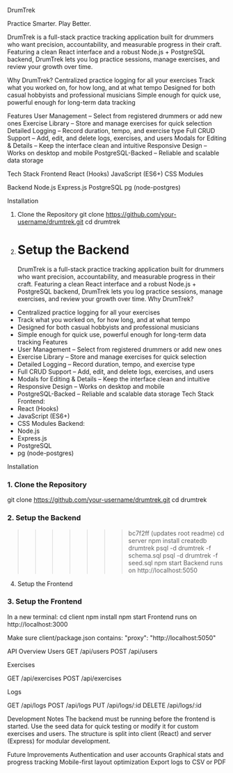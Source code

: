 DrumTrek

Practice Smarter. Play Better.

DrumTrek is a full-stack practice tracking application built for drummers who want precision, accountability, and measurable progress in their craft. Featuring a clean React interface and a robust Node.js + PostgreSQL backend, DrumTrek lets you log practice sessions, manage exercises, and review your growth over time.

Why DrumTrek?
Centralized practice logging for all your exercises
Track what you worked on, for how long, and at what tempo
Designed for both casual hobbyists and professional musicians
Simple enough for quick use, powerful enough for long-term data tracking

Features
User Management – Select from registered drummers or add new ones
Exercise Library – Store and manage exercises for quick selection
Detailed Logging – Record duration, tempo, and exercise type
Full CRUD Support – Add, edit, and delete logs, exercises, and users
Modals for Editing & Details – Keep the interface clean and intuitive
Responsive Design – Works on desktop and mobile
PostgreSQL-Backed – Reliable and scalable data storage

Tech Stack
Frontend
React (Hooks)
JavaScript (ES6+)
CSS Modules

Backend
Node.js
Express.js
PostgreSQL
pg (node-postgres)

Installation

1. Clone the Repository
   git clone https://github.com/your-username/drumtrek.git
   cd drumtrek

2. # Setup the Backend
   DrumTrek is a full-stack practice tracking application built for drummers who want precision,
   accountability, and measurable progress in their craft. Featuring a clean React interface and a robust
   Node.js + PostgreSQL backend, DrumTrek lets you log practice sessions, manage exercises, and
   review your growth over time.
   Why DrumTrek?

- Centralized practice logging for all your exercises
- Track what you worked on, for how long, and at what tempo
- Designed for both casual hobbyists and professional musicians
- Simple enough for quick use, powerful enough for long-term data tracking
  Features
- User Management – Select from registered drummers or add new ones
- Exercise Library – Store and manage exercises for quick selection
- Detailed Logging – Record duration, tempo, and exercise type
- Full CRUD Support – Add, edit, and delete logs, exercises, and users
- Modals for Editing & Details – Keep the interface clean and intuitive
- Responsive Design – Works on desktop and mobile
- PostgreSQL-Backed – Reliable and scalable data storage
  Tech Stack
  Frontend:
- React (Hooks)
- JavaScript (ES6+)
- CSS Modules
  Backend:
- Node.js
- Express.js
- PostgreSQL
- pg (node-postgres)

Installation

### 1. Clone the Repository

git clone https://github.com/your-username/drumtrek.git
cd drumtrek

### 2. Setup the Backend

> > > > > > > bc7f2ff (updates root readme)
> > > > > > > cd server
> > > > > > > npm install
> > > > > > > createdb drumtrek
> > > > > > > psql -d drumtrek -f schema.sql
> > > > > > > psql -d drumtrek -f seed.sql
> > > > > > > npm start
> > > > > > > Backend runs on http://localhost:5050

4. Setup the Frontend

### 3. Setup the Frontend

In a new terminal:
cd client
npm install
npm start
Frontend runs on http://localhost:3000

Make sure client/package.json contains:
"proxy": "http://localhost:5050"

API Overview
Users
GET /api/users
POST /api/users

Exercises

GET /api/exercises
POST /api/exercises

Logs

GET /api/logs
POST /api/logs
PUT /api/logs/:id
DELETE /api/logs/:id

Development Notes
The backend must be running before the frontend is started.
Use the seed data for quick testing or modify it for custom exercises and users.
The structure is split into client (React) and server (Express) for modular development.

Future Improvements
Authentication and user accounts
Graphical stats and progress tracking
Mobile-first layout optimization
Export logs to CSV or PDF
